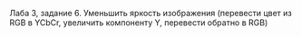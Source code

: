 Лаба 3, задание 6. Уменьшить яркость изображения (перевести цвет из RGB в YCbCr, увеличить
компоненту Y, перевести обратно в RGB)
